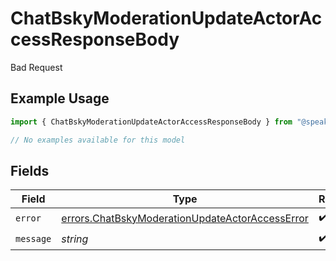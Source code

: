 # ChatBskyModerationUpdateActorAccessResponseBody

Bad Request

## Example Usage

```typescript
import { ChatBskyModerationUpdateActorAccessResponseBody } from "@speakeasy-api/bluesky/models/errors";

// No examples available for this model
```

## Fields

| Field                                                                                                              | Type                                                                                                               | Required                                                                                                           | Description                                                                                                        |
| ------------------------------------------------------------------------------------------------------------------ | ------------------------------------------------------------------------------------------------------------------ | ------------------------------------------------------------------------------------------------------------------ | ------------------------------------------------------------------------------------------------------------------ |
| `error`                                                                                                            | [errors.ChatBskyModerationUpdateActorAccessError](../../models/errors/chatbskymoderationupdateactoraccesserror.md) | :heavy_check_mark:                                                                                                 | N/A                                                                                                                |
| `message`                                                                                                          | *string*                                                                                                           | :heavy_check_mark:                                                                                                 | N/A                                                                                                                |